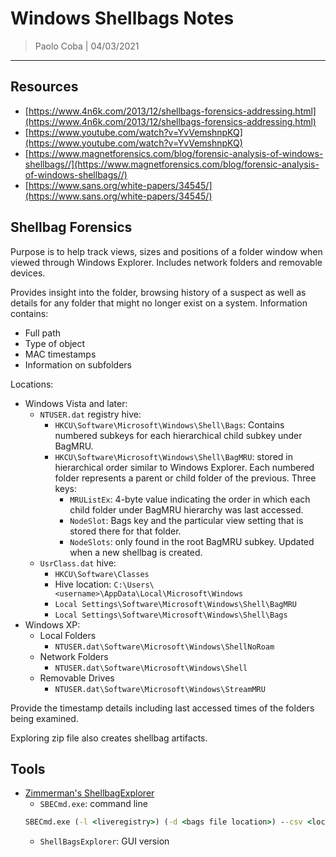 # Windows Shellbags Notes

> Paolo Coba | 04/03/2021

-------------------------------------------

## Resources
* [https://www.4n6k.com/2013/12/shellbags-forensics-addressing.html](https://www.4n6k.com/2013/12/shellbags-forensics-addressing.html)
* [https://www.youtube.com/watch?v=YvVemshnpKQ](https://www.youtube.com/watch?v=YvVemshnpKQ)
* [https://www.magnetforensics.com/blog/forensic-analysis-of-windows-shellbags//](https://www.magnetforensics.com/blog/forensic-analysis-of-windows-shellbags//)
* [https://www.sans.org/white-papers/34545/](https://www.sans.org/white-papers/34545/)

## Shellbag Forensics
Purpose is to help track views, sizes and positions of a folder window when viewed through Windows Explorer. Includes network folders and removable devices.

Provides insight into the folder, browsing history of a suspect as well as details for any folder that might no longer exist on a system. Information contains:
* Full path
* Type of object
* MAC timestamps
* Information on subfolders

Locations:
* Windows Vista and later:
    * `NTUSER.dat` registry hive:
        * `HKCU\Software\Microsoft\Windows\Shell\Bags`: Contains numbered subkeys for each hierarchical child subkey under BagMRU.
        * `HKCU\Software\Microsoft\Windows\Shell\BagMRU`: stored in hierarchical order similar to Windows Explorer. Each numbered folder represents a parent or child folder of the previous. Three keys:
            * `MRUListEx`: 4-byte value indicating the order in which each child folder under BagMRU hierarchy was last accessed.
            * `NodeSlot`: Bags key and the particular view setting that is stored there for that folder.
            * `NodeSlots`: only found in the root BagMRU subkey. Updated when a new shellbag is created.
    * `UsrClass.dat` hive:
        * `HKCU\Software\Classes`
        * Hive location: `C:\Users\<username>\AppData\Local\Microsoft\Windows`
        * `Local Settings\Software\Microsoft\Windows\Shell\BagMRU`
        * `Local Settings\Software\Microsoft\Windows\Shell\Bags`
* Windows XP:
    * Local Folders
        * `NTUSER.dat\Software\Microsoft\Windows\ShellNoRoam`
    * Network Folders
        * `NTUSER.dat\Software\Microsoft\Windows\Shell`
    * Removable Drives
        * `NTUSER.dat\Software\Microsoft\Windows\StreamMRU`

Provide the timestamp details including last accessed times of the folders being examined.

Exploring zip file also creates shellbag artifacts.

## Tools
* [Zimmerman's ShellbagExplorer](https://ericzimmerman.github.io/#!index.md)
    * `SBECmd.exe`: command line
    ```cmd
    SBECmd.exe (-l <liveregistry>) (-d <bags file location>) --csv <location>
    ```
    * `ShellBagsExplorer`: GUI version

